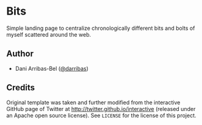 # Bits

Simple landing page to centralize chronologically different bits and bolts of
myself scattered around the web.


## Author

* Dani Arribas-Bel ([@darribas](http://twitter.com/darribas))

## Credits

Original template was taken and further modified from the interactive GitHub page of
Twitter at http://twitter.github.io/interactive (released under an Apache open
source license). See `LICENSE` for the license of this project.

